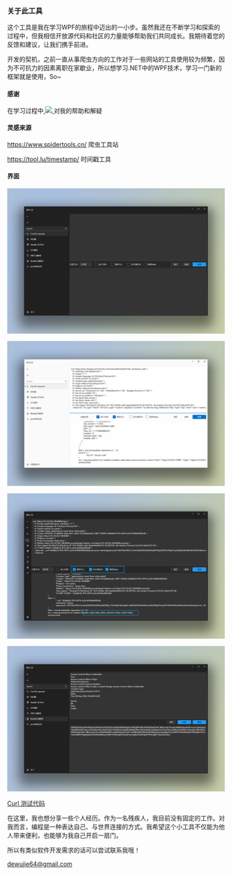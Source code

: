 ### 关于此工具

这个工具是我在学习WPF的旅程中迈出的一小步。虽然我还在不断学习和探索的过程中，但我相信开放源代码和社区的力量能够帮助我们共同成长。我期待着您的反馈和建议，让我们携手前进。

开发的契机，之前一直从事爬虫方向的工作对于一些网站的工具使用较为频繁，因为不可抗力的因素离职在家歇业，所以想学习.NET中的WPF技术，学习一门新的框架就是使用，So~



#### 感谢
在学习过程中<a href="https://github.com/lov729">   <img src="https://avatars.githubusercontent.com/u/54023739?v=4" /> </a>对我的帮助和解疑



#### 灵感来源

https://www.spidertools.cn/ 爬虫工具站

https://tool.lu/timestamp/ 时间戳工具

#### 界面
![未标题-1](./image/README/未标题-1.png)

![未标题-5](./image/README/未标题-5.png)

![未标题-3](./image/README/未标题-3.png)

![未标题-4](./image/README/未标题-4.png)





[Curl 测试代码](./CurlTest.md)

在这里，我也想分享一些个人经历。作为一名残疾人，我目前没有固定的工作。对我而言，编程是一种表达自己、与世界连接的方式。我希望这个小工具不仅能为他人带来便利，也能够为我自己开启一扇门。

所以有类似软件开发需求的话可以尝试联系我哦！

dewujie64@gmail.com

